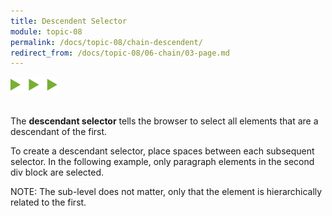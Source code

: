 ```yaml
---
title: Descendent Selector
module: topic-08
permalink: /docs/topic-08/chain-descendent/
redirect_from: /docs/topic-08/06-chain/03-page.md
---
```


<img src="./../../../img/arrow-divider.svg" style="width: 75px; border: none; margin: 0px 0 20px 0" />

The **descendant selector** tells the browser to select all elements that are a descendant of the first.

To create a descendant selector, place spaces between each subsequent selector. In the following example, only paragraph elements in the second div block are selected.

<span class="label label-info">NOTE:</span> The sub-level does not matter, only that the element is hierarchically related to the first.


<div class="codepen-embed">
  <p data-height="600" data-theme-id="30567" data-slug-hash="MExyrG" data-default-tab="css,result" data-user="Media-Ed-Online" data-embed-version="2" data-pen-title="[Topic-07]  Chaining Selectors, Pt. 2" class="codepen"></p>
</div>
